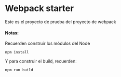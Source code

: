 # Webpack starter

Este es el proyecto de prueba del proyecto de webpack

#### Notas:

Recuerden construir los módulos del Node
```
npm install
```

Y para construir el build, recuerden:
```
npm run build
```
